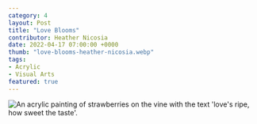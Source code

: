 ```yaml
---
category: 4
layout: Post
title: "Love Blooms"
contributor: Heather Nicosia
date: 2022-04-17 07:00:00 +0000
thumb: "love-blooms-heather-nicosia.webp"
tags: 
- Acrylic
- Visual Arts
featured: true
---
```

<img src="{{ site.baseurl }}/uploads/4/love-blooms-heather-nicosia.jpg" 
    alt="An acrylic painting of strawberries on the vine with the text 'love's ripe, how sweet the taste'.">
